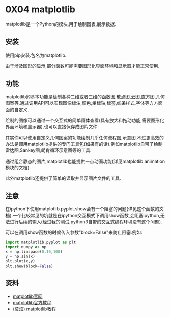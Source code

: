 # 0X04 matplotlib

matplotlib是一个Python的模块,用于绘制图表,展示数据.

## 安装

使用pip安装.包名为matplotlib.

由于涉及图形的显示,部分函数可能需要图形化界面环境和显示器才能正常使用.

## 功能

matplotlib的基本功能是绘制各种二维或者三维的函数图,散点图,云图,直方图,几何图案等.通过调用API可以实现图像标注,颜色,坐标轴,标签,线条样式,字体等方方面面的自定义.

绘制的图像可以通过一个交互式的简单窗体查看(具有放大和拖动功能,需要图形化界面环境和显示器),也可以直接保存成图片文件.

其实你可以使用自定义几何图案的功能绘制几乎任何流程图,示意图.不过更高效的办法是调用matplotlib提供的专门工具包(如果有的话).例如matplotlib自带了绘制雷达图,Sankey图,朗肯循环示意图等的工具.

通过组合静态的图片,matplotlib也能提供一点动画功能(详见matplotlib.animation模块的文档).

此外matplotlib还提供了简单的读取并显示图片文件的工具.

## 注意

在ipython下使用matplotlib.pyplot.show会有一个阻塞的问题(详见这个函数的文档).一个比较常见的坑就是在ipython交互模式下调用show函数,会阻塞ipython,无法进行后续的输入(经过我的测试,python3自带的交互式编程环境没有这个问题).

可以在调用show函数的时候传入参数"block=False"来防止阻塞.例如:

```python
import matplotlib.pyplot as plt
import numpy as np
x = np.linspace(0,10,100)
y = np.sin(x)
plt.plot(x,y)
plt.show(block=False)
```

## 资料

* [matplotlib官网](https://matplotlib.org/)
* [matplotlib官方教程](https://matplotlib.org/tutorials/index.html)
* [(莫烦) matplotlib教程](https://morvanzhou.github.io/tutorials/data-manipulation/plt/)